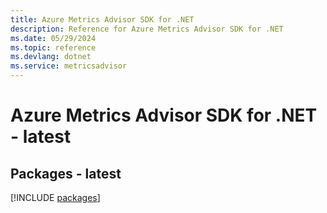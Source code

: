 ```yaml
---
title: Azure Metrics Advisor SDK for .NET
description: Reference for Azure Metrics Advisor SDK for .NET
ms.date: 05/29/2024
ms.topic: reference
ms.devlang: dotnet
ms.service: metricsadvisor
---
```

# Azure Metrics Advisor SDK for .NET - latest
## Packages - latest
[!INCLUDE [packages](metrics-advisor-index.md)]